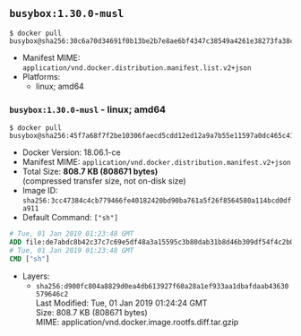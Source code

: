 ## `busybox:1.30.0-musl`

```console
$ docker pull busybox@sha256:30c6a70d34691f0b13be2b7e8ae6bf4347c38549a4261e38273fa38c82770ab3
```

-	Manifest MIME: `application/vnd.docker.distribution.manifest.list.v2+json`
-	Platforms:
	-	linux; amd64

### `busybox:1.30.0-musl` - linux; amd64

```console
$ docker pull busybox@sha256:45f7a68f7f2be10306faecd5cdd12ed12a9a7b55e11597a0dc465c413cc9df5c
```

-	Docker Version: 18.06.1-ce
-	Manifest MIME: `application/vnd.docker.distribution.manifest.v2+json`
-	Total Size: **808.7 KB (808671 bytes)**  
	(compressed transfer size, not on-disk size)
-	Image ID: `sha256:3cc47384c4cb779466fe40182420bd90ba761a5f26f8564580a114bcd0dfa911`
-	Default Command: `["sh"]`

```dockerfile
# Tue, 01 Jan 2019 01:23:48 GMT
ADD file:de7abdc8b42c37c7c69e5df48a3a15595c3b80dab31b8d46b309df54f4c2b0f8 in / 
# Tue, 01 Jan 2019 01:23:48 GMT
CMD ["sh"]
```

-	Layers:
	-	`sha256:d900fc804a8829d0ea4db613927f60a28a1ef933aa1dbafdaab43630579646c2`  
		Last Modified: Tue, 01 Jan 2019 01:24:24 GMT  
		Size: 808.7 KB (808671 bytes)  
		MIME: application/vnd.docker.image.rootfs.diff.tar.gzip
